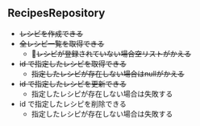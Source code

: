 ## RecipesRepository
- ~~レシピを作成できる~~
- ~~全レシピ一覧を取得できる~~
    - ~~レシピが登録されていない場合空リストがかえる~~
- ~~id で指定したレシピを取得できる~~
    - ~~指定したレシピが存在しない場合はnullがかえる~~
- ~~id で指定したレシピを更新できる~~
    - 指定したレシピが存在しない場合は失敗する
- id で指定したレシピを削除できる
    - 指定したレシピが存在しない場合は失敗する